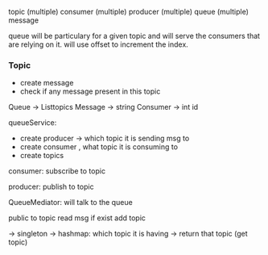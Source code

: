topic (multiple)
consumer (multiple)
producer (multiple)
queue (multiple)
message

queue will be particulary for a given topic and will serve the consumers that are relying on it.
will use offset to increment the index. 

### Topic
- create message
- check if any message present in this topic

Queue -> List<TOPIC>topics
Message -> string
Consumer -> int id

queueService:
- create producer -> which topic it is sending msg to
- create consumer , what topic it is consuming to
- create topics

consumer:
subscribe to topic

producer:
publish to topic

QueueMediator: will talk to the queue

public to topic
read msg if exist
add topic

-> singleton
-> hashmap: which topic it is having -> return that topic (get topic)






